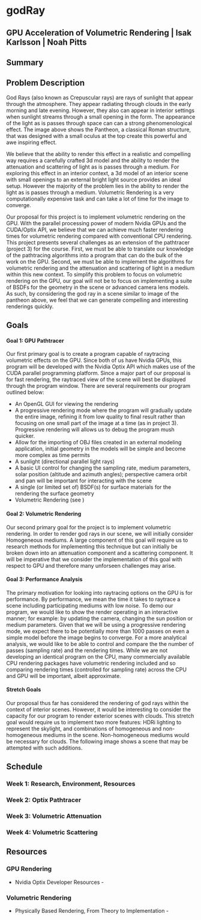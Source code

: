 # godRay
## GPU Acceleration of Volumetric Rendering | Isak Karlsson | Noah Pitts



## Summary


## Problem Description
God Rays (also known as Crepuscular rays) are rays of sunlight that appear through the atmosphere. They appear radiating through clouds in the early morning and late evening. However, they also can appear in interior settings when sunlight streams through a small opening in the form. The appearance of the light as is passes through space can can a strong phenomenological effect. The image above shows the Pantheon, a classical Roman structure, that was designed with a small oculus at the top create this powerful and awe inspiring effect.

We believe that the ability to render this effect in a realistic and compelling way requires a carefully crafted 3d model and the ability to render the attenuation and scattering of light as is passes through a medium. For exploring this effect in an interior context, a 3d model of an interior scene with small openings to an external bright light source provides an ideal setup. However the majority of the problem lies in the ability to render the light as is passes through a medium. Volumetric Rendering is a very computationally expensive task and can take a lot of time for the image to converge.

Our proposal for this project is to implement volumetric rendering on the GPU. With the parallel processing power of modern Nvidia GPUs and the CUDA/Optix API, we believe that we can achieve much faster rendering times for volumetric rendering compared with conventional CPU rendering. This project presents several challenges as an extension of the pathtracer (project 3) for the course. First, we must be able to translate our knowledge of the pathtracing algorithms into a program that can do the bulk of the work on the GPU. Second, we must be able to implement the algorithms for volumetric rendering and the attenuation and scattering of light in a medium within this new context. To simplify this problem to focus on volumetric rendering on the GPU, our goal will not be to focus on implementing a suite of BSDFs for the geometry in the scene or advanced camera lens models. As such, by considering the god ray in a scene similar to image of the pantheon above, we feel that we can generate compelling and interesting renderings quickly.
## Goals

#### Goal 1: GPU Pathtracer
Our first primary goal is to create a program capable of raytracing volumetric effects on the GPU. Since both of us have Nvidia GPUs, this program will be developed with the Nvidia Optix API which makes use of the CUDA parallel programming platform. Since a major part of our proposal is for fast rendering, the raytraced view of the scene will best be displayed through the program window. There are several requirements our program outlined below:
- An OpenGL GUI for viewing the rendering
- A progressive rendering mode where the program will gradually update the entire image, refining it from low quality to final result rather than focusing on one small part of the image at a time (as in project 3). Progressive rendering will allows us to debug the program mush quicker.
- Allow for the importing of OBJ files created in an external modeling application, initial geometry in the models will be simple and become more complex as time permits
- A sunlight (directional parallel light rays)
- A basic UI control for changing the sampling rate, medium parameters, solar position (altitude and azimuth angles); perspective camera orbit and pan will be important for interacting with the scene
- A single (or limited set of) BSDF(s) for surface materials for the rendering the surface geometry
- Volumetric Rendering (see )

#### Goal 2: Volumetric Rendering
Our second primary goal for the project is to implement volumetric rendering. In order to render god rays in our scene, we will initially consider Homogeneous mediums. A large component of this goal will require us to research methods for implementing this technique but can initially be broken down into an attenuation component and a scattering component. It will be imperative that we consider the implementation of this goal with respect to GPU and therefore many unforseen challenges may arise.

#### Goal 3: Performance Analysis
The primary motivation for looking into raytracing options on the GPU is for performance. By performance, we mean the time it takes to raytrace a scene including participating mediums with low noise. To demo our program, we would like to show the render operating in an interactive manner; for example: by updating the camera, changing the sun position or medium parameters. Given that we will be using a progressive rendering mode, we expect there to be potentially more than 1000 passes on even a simple model before the image begins to converge. For a more analytical analysis, we would like to be able to control and compare the the number of passes (sampling rate) and the rendering times. While we are not developing an identical program on the CPU, many commercially available CPU rendering packages have volumetric rendering included and so comparing rendering times (controlled for sampling rate) across the CPU and GPU will be important, albeit approximate.

#### Stretch Goals
Our proposal thus far has considered the rendering of god rays within the context of interior scenes. However, it would be interesting to consider the capacity for our program to render exterior scenes with clouds. This stretch goal would require us to implement two more features: HDRi lighting to represent the skylight, and combinations of homogeneous and non-homogeneous mediums in the scene. Non-homogeneous mediums would be necessary for clouds. The following image shows a scene that may be attempted with such additions.




## Schedule
### Week 1: Research, Environment, Resources

### Week 2: Optix Pathtracer

### Week 3: Volumetric Attenuation

### Week 4: Volumetric Scattering

## Resources
### GPU Rendering
- Nvidia Optix Developer Resources -


### Volumetric Rendering
- Physically Based Rendering, From Theory to Implementation -

